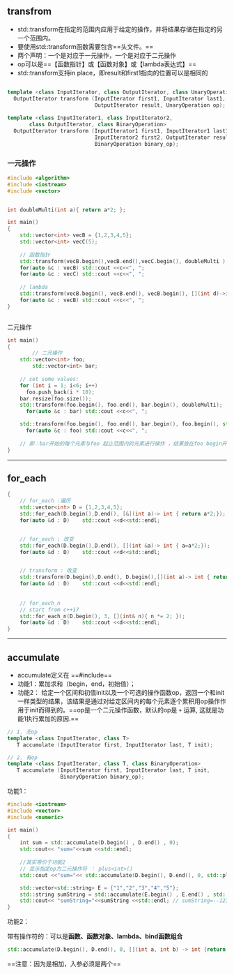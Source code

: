 ## transfrom

- std::transform在指定的范围内应用于给定的操作，并将结果存储在指定的另一个范围内。
- 要使用std::transform函数需要包含==<algorithm>头文件。==
- 两个声明：一个是对应于一元操作，一个是对应于二元操作
- op可以是==【函数指针】或【函数对象】或【lambda表达式】==
- std::transform支持in place，即result和first1指向的位置可以是相同的

```cpp

template <class InputIterator, class OutputIterator, class UnaryOperation>
  OutputIterator transform (InputIterator first1, InputIterator last1,
                            OutputIterator result, UnaryOperation op);
	
template <class InputIterator1, class InputIterator2,
       class OutputIterator, class BinaryOperation>
  OutputIterator transform (InputIterator1 first1, InputIterator1 last1,
                            InputIterator2 first2, OutputIterator result,
                            BinaryOperation binary_op);

```

### 一元操作

```cpp
#include <algorithm>
#include <iostream>
#include <vector> 


int doubleMulti(int a){ return a*2; };

int main()
{   
    std::vector<int> vecB = {1,2,3,4,5};
    std::vector<int> vecC(5);
    
  	// 函数指针
    std::transform(vecB.begin(),vecB.end(),vecC.begin(), doubleMulti );
    for(auto &c : vecB) std::cout <<c<<", ";
    for(auto &c : vecC) std::cout <<c<<", ";
  
  	// lambda
  	std::transform(vecB.begin(), vecB.end(), vecB.begin(), [](int d)->int {return d * 3; });
    for(auto &c : vecB) std::cout <<c<<", ";
}



```



二元操作

```cpp
int main()
{ 
		// 二元操作
    std::vector<int> foo;
		std::vector<int> bar;
 
    // set some values:
    for (int i = 1; i<6; i++)
      foo.push_back(i * 10); 
    bar.resize(foo.size()); 
    std::transform(foo.begin(), foo.end(), bar.begin(), doubleMulti);
      for(auto &c : bar) std::cout <<c<<", ";

    std::transform(foo.begin(), foo.end(), bar.begin(), foo.begin(), std::plus<int>());
      for(auto &c : foo) std::cout <<c<<", ";
  
  	// 即：bar开始的每个元素与foo 起止范围内的元素进行操作 ，结果放在foo begin开始的范围内
}
```



----



## for_each



```cpp
{
    // for_each :遍历
    std::vector<int> D = {1,2,3,4,5};
    std::for_each(D.begin(),D.end(), [&](int a)-> int { return a*2;});
    for(auto &d : D)    std::cout <<d<<std::endl;


    // for_each : 改变
    std::for_each(D.begin(),D.end(), [](int &a)-> int { a=a*2;});
    for(auto &d : D)    std::cout <<d<<std::endl;


    // transform : 改变
    std::transform(D.begin(),D.end(), D.begin(),[](int a)-> int { return a*2;});
    for(auto &d : D)    std::cout <<d<<std::endl;
  
  
  	// for_each_n
  	// start from c++17
    std::for_each_n(D.begin(), 3, [](int& n){ n *= 2; });
    for(auto &d : D)    std::cout <<d<<std::endl;
}
```



----



## accumulate

- accumulate定义在  ==#include<numeric>==
- 功能1：累加求和（begin，end，初始值）； 
- 功能2： 给定一个区间和初值init以及一个可选的操作函数op，返回一个和init一样类型的结果，该结果是通过对给定区间内的每个元素逐个累积用op操作作用于init而得到的。==op是一个二元操作函数，默认的op是 `+` 运算, 这就是功能1执行累加的原因.==

```cpp
// 1. 无op
template <class InputIterator, class T>
   T accumulate (InputIterator first, InputIterator last, T init);

// 2. 有op
template <class InputIterator, class T, class BinaryOperation>
   T accumulate (InputIterator first, InputIterator last, T init,
                 BinaryOperation binary_op);
```

功能1：

```cpp
#include <iostream>
#include <vector> 
#include <numeric>

int main()
{
    int sum = std::accumulate(D.begin() , D.end() , 0);
    std::cout<< "sum="<<sum <<std::endl;
  
  	//其实等价于功能2
  	// 显示指定op为二元操作符 ： plus<int>()
    std::cout <<"sum="<< std::accumulate(D.begin(), D.end(), 0, std::plus<int>()); 

    std::vector<std::string> E = {"1","2","3","4","5"};
    std::string sumString = std::accumulate(E.begin() , E.end() , std::string("--")); 
    std::cout<< "sumString="<<sumString <<std::endl; // sumString=--12345
}
```



功能2：

带有操作符的：可以是**函数、函数对象、lambda、bind函数组合**

```cpp
std::accumulate(D.begin(), D.end(), 0, [](int a, int b) -> int {return a+b+2;}); 
```

==注意：因为是相加，入参必须是两个==

